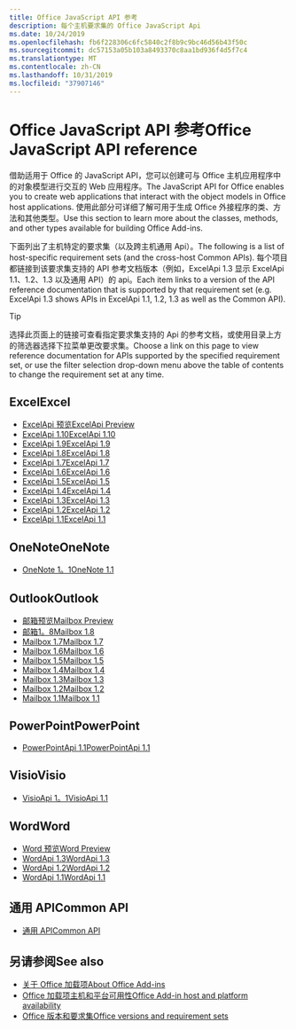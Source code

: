```yaml
---
title: Office JavaScript API 参考
description: 每个主机要求集的 Office JavaScript Api
ms.date: 10/24/2019
ms.openlocfilehash: fb6f228306c6fc5840c2f8b9c9bc46d56b43f50c
ms.sourcegitcommit: dc57153a05b103a8493370c8aa1bd936f4d5f7c4
ms.translationtype: MT
ms.contentlocale: zh-CN
ms.lasthandoff: 10/31/2019
ms.locfileid: "37907146"
---
```

# <a name="office-javascript-api-reference"></a><span data-ttu-id="53ff8-103">Office JavaScript API 参考</span><span class="sxs-lookup"><span data-stu-id="53ff8-103">Office JavaScript API reference</span></span>

<span data-ttu-id="53ff8-104">借助适用于 Office 的 JavaScript API，您可以创建可与 Office 主机应用程序中的对象模型进行交互的 Web 应用程序。</span><span class="sxs-lookup"><span data-stu-id="53ff8-104">The JavaScript API for Office enables you to create web applications that interact with the object models in Office host applications.</span></span> <span data-ttu-id="53ff8-105">使用此部分可详细了解可用于生成 Office 外接程序的类、方法和其他类型。</span><span class="sxs-lookup"><span data-stu-id="53ff8-105">Use this section to learn more about the classes, methods, and other types available for building Office Add-ins.</span></span>

<span data-ttu-id="53ff8-106">下面列出了主机特定的要求集（以及跨主机通用 Api）。</span><span class="sxs-lookup"><span data-stu-id="53ff8-106">The following is a list of host-specific requirement sets (and the cross-host Common APIs).</span></span> <span data-ttu-id="53ff8-107">每个项目都链接到该要求集支持的 API 参考文档版本（例如，ExcelApi 1.3 显示 ExcelApi 1.1、1.2、1.3 以及通用 API）的 api。</span><span class="sxs-lookup"><span data-stu-id="53ff8-107">Each item links to a version of the API reference documentation that is supported by that requirement set (e.g. ExcelApi 1.3 shows APIs in ExcelApi 1.1, 1.2, 1.3 as well as the Common API).</span></span>

> [!TIP]
> <span data-ttu-id="53ff8-108">选择此页面上的链接可查看指定要求集支持的 Api 的参考文档，或使用目录上方的筛选器选择下拉菜单更改要求集。</span><span class="sxs-lookup"><span data-stu-id="53ff8-108">Choose a link on this page to view reference documentation for APIs supported by the specified requirement set, or use the filter selection drop-down menu above the table of contents to change the requirement set at any time.</span></span>

## <a name="excel"></a><span data-ttu-id="53ff8-109">Excel</span><span class="sxs-lookup"><span data-stu-id="53ff8-109">Excel</span></span>

- [<span data-ttu-id="53ff8-110">ExcelApi 预览</span><span class="sxs-lookup"><span data-stu-id="53ff8-110">ExcelApi Preview</span></span>](/javascript/api/excel?view=excel-js-preview)
- [<span data-ttu-id="53ff8-111">ExcelApi 1.10</span><span class="sxs-lookup"><span data-stu-id="53ff8-111">ExcelApi 1.10</span></span>](/javascript/api/excel?view=excel-js-1.10)
- [<span data-ttu-id="53ff8-112">ExcelApi 1.9</span><span class="sxs-lookup"><span data-stu-id="53ff8-112">ExcelApi 1.9</span></span>](/javascript/api/excel?view=excel-js-1.9)
- [<span data-ttu-id="53ff8-113">ExcelApi 1.8</span><span class="sxs-lookup"><span data-stu-id="53ff8-113">ExcelApi 1.8</span></span>](/javascript/api/excel?view=excel-js-1.8)
- [<span data-ttu-id="53ff8-114">ExcelApi 1.7</span><span class="sxs-lookup"><span data-stu-id="53ff8-114">ExcelApi 1.7</span></span>](/javascript/api/excel?view=excel-js-1.7)
- [<span data-ttu-id="53ff8-115">ExcelApi 1.6</span><span class="sxs-lookup"><span data-stu-id="53ff8-115">ExcelApi 1.6</span></span>](/javascript/api/excel?view=excel-js-1.6)
- [<span data-ttu-id="53ff8-116">ExcelApi 1.5</span><span class="sxs-lookup"><span data-stu-id="53ff8-116">ExcelApi 1.5</span></span>](/javascript/api/excel?view=excel-js-1.5)
- [<span data-ttu-id="53ff8-117">ExcelApi 1.4</span><span class="sxs-lookup"><span data-stu-id="53ff8-117">ExcelApi 1.4</span></span>](/javascript/api/excel?view=excel-js-1.4)
- [<span data-ttu-id="53ff8-118">ExcelApi 1.3</span><span class="sxs-lookup"><span data-stu-id="53ff8-118">ExcelApi 1.3</span></span>](/javascript/api/excel?view=excel-js-1.3)
- [<span data-ttu-id="53ff8-119">ExcelApi 1.2</span><span class="sxs-lookup"><span data-stu-id="53ff8-119">ExcelApi 1.2</span></span>](/javascript/api/excel?view=excel-js-1.2)
- [<span data-ttu-id="53ff8-120">ExcelApi 1.1</span><span class="sxs-lookup"><span data-stu-id="53ff8-120">ExcelApi 1.1</span></span>](/javascript/api/excel?view=excel-js-1.1)

## <a name="onenote"></a><span data-ttu-id="53ff8-121">OneNote</span><span class="sxs-lookup"><span data-stu-id="53ff8-121">OneNote</span></span>

- [<span data-ttu-id="53ff8-122">OneNote 1。1</span><span class="sxs-lookup"><span data-stu-id="53ff8-122">OneNote 1.1</span></span>](/javascript/api/onenote?view=onenote-js-1.1)

## <a name="outlook"></a><span data-ttu-id="53ff8-123">Outlook</span><span class="sxs-lookup"><span data-stu-id="53ff8-123">Outlook</span></span>

- [<span data-ttu-id="53ff8-124">邮箱预览</span><span class="sxs-lookup"><span data-stu-id="53ff8-124">Mailbox Preview</span></span>](/javascript/api/outlook?view=outlook-js-preview)
- [<span data-ttu-id="53ff8-125">邮箱1。8</span><span class="sxs-lookup"><span data-stu-id="53ff8-125">Mailbox 1.8</span></span>](/javascript/api/outlook?view=outlook-js-1.8)
- [<span data-ttu-id="53ff8-126">Mailbox 1.7</span><span class="sxs-lookup"><span data-stu-id="53ff8-126">Mailbox 1.7</span></span>](/javascript/api/outlook?view=outlook-js-1.7)
- [<span data-ttu-id="53ff8-127">Mailbox 1.6</span><span class="sxs-lookup"><span data-stu-id="53ff8-127">Mailbox 1.6</span></span>](/javascript/api/outlook?view=outlook-js-1.6)
- [<span data-ttu-id="53ff8-128">Mailbox 1.5</span><span class="sxs-lookup"><span data-stu-id="53ff8-128">Mailbox 1.5</span></span>](/javascript/api/outlook?view=outlook-js-1.5)
- [<span data-ttu-id="53ff8-129">Mailbox 1.4</span><span class="sxs-lookup"><span data-stu-id="53ff8-129">Mailbox 1.4</span></span>](/javascript/api/outlook?view=outlook-js-1.4)
- [<span data-ttu-id="53ff8-130">Mailbox 1.3</span><span class="sxs-lookup"><span data-stu-id="53ff8-130">Mailbox 1.3</span></span>](/javascript/api/outlook?view=outlook-js-1.3)
- [<span data-ttu-id="53ff8-131">Mailbox 1.2</span><span class="sxs-lookup"><span data-stu-id="53ff8-131">Mailbox 1.2</span></span>](/javascript/api/outlook?view=outlook-js-1.2)
- [<span data-ttu-id="53ff8-132">Mailbox 1.1</span><span class="sxs-lookup"><span data-stu-id="53ff8-132">Mailbox 1.1</span></span>](/javascript/api/outlook?view=outlook-js-1.1)

## <a name="powerpoint"></a><span data-ttu-id="53ff8-133">PowerPoint</span><span class="sxs-lookup"><span data-stu-id="53ff8-133">PowerPoint</span></span>

- [<span data-ttu-id="53ff8-134">PowerPointApi 1.1</span><span class="sxs-lookup"><span data-stu-id="53ff8-134">PowerPointApi 1.1</span></span>](/javascript/api/powerpoint?view=powerpoint-js-1.1)

## <a name="visio"></a><span data-ttu-id="53ff8-135">Visio</span><span class="sxs-lookup"><span data-stu-id="53ff8-135">Visio</span></span>

- [<span data-ttu-id="53ff8-136">VisioApi 1。1</span><span class="sxs-lookup"><span data-stu-id="53ff8-136">VisioApi 1.1</span></span>](/javascript/api/visio?view=visio-js-1.1)

## <a name="word"></a><span data-ttu-id="53ff8-137">Word</span><span class="sxs-lookup"><span data-stu-id="53ff8-137">Word</span></span>

- [<span data-ttu-id="53ff8-138">Word 预览</span><span class="sxs-lookup"><span data-stu-id="53ff8-138">Word Preview</span></span>](/javascript/api/word?view=word-js-preview)
- [<span data-ttu-id="53ff8-139">WordApi 1.3</span><span class="sxs-lookup"><span data-stu-id="53ff8-139">WordApi 1.3</span></span>](/javascript/api/word?view=word-js-1.3)
- [<span data-ttu-id="53ff8-140">WordApi 1.2</span><span class="sxs-lookup"><span data-stu-id="53ff8-140">WordApi 1.2</span></span>](/javascript/api/word?view=word-js-1.2)
- [<span data-ttu-id="53ff8-141">WordApi 1.1</span><span class="sxs-lookup"><span data-stu-id="53ff8-141">WordApi 1.1</span></span>](/javascript/api/word?view=word-js-1.1)

## <a name="common-api"></a><span data-ttu-id="53ff8-142">通用 API</span><span class="sxs-lookup"><span data-stu-id="53ff8-142">Common API</span></span>

- [<span data-ttu-id="53ff8-143">通用 API</span><span class="sxs-lookup"><span data-stu-id="53ff8-143">Common API</span></span>](/javascript/api/office?view=common-js)

## <a name="see-also"></a><span data-ttu-id="53ff8-144">另请参阅</span><span class="sxs-lookup"><span data-stu-id="53ff8-144">See also</span></span>

- [<span data-ttu-id="53ff8-145">关于 Office 加载项</span><span class="sxs-lookup"><span data-stu-id="53ff8-145">About Office Add-ins</span></span>](/office/dev/add-ins/overview)
- [<span data-ttu-id="53ff8-146">Office 加载项主机和平台可用性</span><span class="sxs-lookup"><span data-stu-id="53ff8-146">Office Add-in host and platform availability</span></span>](/office/dev/add-ins/overview/office-add-in-availability)
- [<span data-ttu-id="53ff8-147">Office 版本和要求集</span><span class="sxs-lookup"><span data-stu-id="53ff8-147">Office versions and requirement sets</span></span>](/office/dev/add-ins/develop/office-versions-and-requirement-sets)
